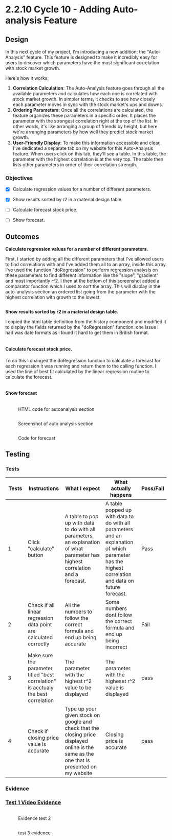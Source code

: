 # 2.2.10 Cycle 10 - Adding Auto-analysis Feature

## Design

In this next cycle of my project, I'm introducing a new addition: the "Auto-Analysis" feature. This feature is designed to make it incredibly easy for users to discover which parameters have the most significant correlation with stock market growth.

Here's how it works:

1. **Correlation Calculation**: The Auto-Analysis feature goes through all the available parameters and calculates how each one is correlated with stock market growth. In simpler terms, it checks to see how closely each parameter moves in sync with the stock market's ups and downs.
2. **Ordering Parameters**: Once all the correlations are calculated, the feature organizes these parameters in a specific order. It places the parameter with the strongest correlation right at the top of the list. In other words, it's like arranging a group of friends by height, but here we're arranging parameters by how well they predict stock market growth.
3. **User-Friendly Display**: To make this information accessible and clear, I've dedicated a separate tab on my website for this Auto-Analysis feature. When users click on this tab, they'll see a table. In this table, the parameter with the highest correlation is at the very top. The table then lists other parameters in order of their correlation strength.

### Objectives

* [x] Calculate regression values for a number of different parameters.
* [x] Show results sorted by r2 in a material design table.
* [ ] Calculate forecast stock price.
* [ ] Show forecast.



####



## Outcomes

**Calculate regression values for a number of different parameters.**

First, I started by adding all the different parameters that I've allowed users to find correlations with and I've added them all to an array, inside this array I've used the function "doRegression" to perform regression analysis on these parameters to find different information like the "slope", "gradient" and most importantly r^2. I then at the bottom of this screenshot added a comparator function which I used to sort the array. This will display in the auto-analysis section an ordered list going from the parameter with the highest correlation with growth to the lowest.

<figure><img src="../.gitbook/assets/image (3) (1) (1).png" alt=""><figcaption></figcaption></figure>

**Show results sorted by r2 in a material design table.**

I copied the html table definition from the history component and modified it to display the fields returned by the "doRegression" function. one issue i had was date formats as i found it hard to get them in British format.

<figure><img src="../.gitbook/assets/image (1) (1) (1) (1) (1) (1).png" alt=""><figcaption></figcaption></figure>

#### Calculate forecast stock price.

To do this I changed the doRegression function to calculate a forecast for each regression it was running and return them to the calling function. I used the line of best fit calculated by the linear regression routine to calculate the forecast.

<figure><img src="../.gitbook/assets/image (2) (1) (1) (1) (1) (1).png" alt=""><figcaption></figcaption></figure>

#### Show forecast

<figure><img src="../.gitbook/assets/image (1) (1) (1) (1) (1).png" alt=""><figcaption><p>HTML code for autoanalysis section</p></figcaption></figure>

<figure><img src="../.gitbook/assets/image (3) (1).png" alt=""><figcaption><p>Screenshot of auto analysis section</p></figcaption></figure>

<figure><img src="../.gitbook/assets/image (77).png" alt=""><figcaption><p>Code for forecast</p></figcaption></figure>



## Testing



### Tests

<table><thead><tr><th width="85">Tests</th><th width="167">Instructions</th><th width="355">What I expect</th><th width="209">What actually happens</th><th>Pass/Fail</th></tr></thead><tbody><tr><td>1</td><td>Click "calculate" button</td><td>A table to pop up with data to do with all parameters, an explanation of what parameter has highest correlation and a forecast.</td><td>A table popped up with data to do with all parameters and an explanation of which parameter has the highest correlation and data on future forecast.</td><td>Pass</td></tr><tr><td>2</td><td>Check if all linear regression data point are calculated correctly</td><td>All the numbers to follow the correct formula and end up being accurate</td><td>Some numbers dont follow the correct formula and end up being incorrect</td><td>Fail</td></tr><tr><td>3</td><td>Make sure the parameter titled "best correlation" is acctualy the best correlation</td><td>The parameter with the highest r^2 value to be displayed</td><td>The parameter with the higheset r^2 value is displayed</td><td>pass</td></tr><tr><td>4</td><td>Check if closing price value is accurate</td><td>Type up your given stock on google and check that the closing price displayed online is the same as the one that is presented on my website</td><td>Closing price is accurate</td><td>pass</td></tr></tbody></table>

### Evidence



### [Test 1 Video Evidence](https://youtu.be/lfjOjqHu0kU)



<figure><img src="../.gitbook/assets/image (4).png" alt=""><figcaption><p>Evidence test 2</p></figcaption></figure>

<figure><img src="../.gitbook/assets/image (5).png" alt=""><figcaption><p>test 3 evidence </p></figcaption></figure>



